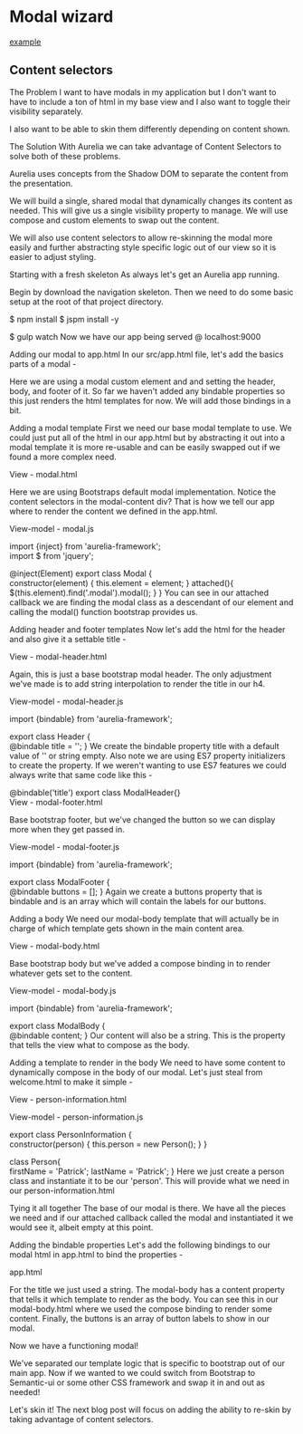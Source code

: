 # Modal wizard

[example](https://github.com/cmichaelgraham/aurelia-typescript/tree/master/pwkad-aurelia-samples)

## Content selectors

The Problem
I want to have modals in my application but I don't want to have to include a ton of html in my base view and I also want to toggle their visibility separately.

I also want to be able to skin them differently depending on content shown.

The Solution
With Aurelia we can take advantage of Content Selectors to solve both of these problems.

Aurelia uses concepts from the Shadow DOM to separate the content from the presentation.

We will build a single, shared modal that dynamically changes its content as needed. This will give us a single visibility property to manage. We will use compose and custom elements to swap out the content.

We will also use content selectors to allow re-skinning the modal more easily and further abstracting style specific logic out of our view so it is easier to adjust styling.

Starting with a fresh skeleton
As always let's get an Aurelia app running.

Begin by download the navigation skeleton. Then we need to do some basic setup at the root of that project directory.

$ npm install
$ jspm install -y

$ gulp watch
Now we have our app being served @ localhost:9000

Adding our modal to app.html
In our src/app.html file, let's add the basics parts of a modal -

<modal>  
  <modal-header></modal-header>
  <modal-body></modal-body>
  <modal-footer></modal-footer>
</modal>  
Here we are using a modal custom element and and setting the header, body, and footer of it. So far we haven't added any bindable properties so this just renders the html templates for now. We will add those bindings in a bit.

Adding a modal template
First we need our base modal template to use. We could just put all of the html in our app.html but by abstracting it out into a modal template it is more re-usable and can be easily swapped out if we found a more complex need.

View - modal.html

<template>  
  <div class="modal fade">
    <div class="modal-dialog">
      <div class="modal-content">
        <content select="modal-header"></content>
        <content select="modal-body"></content>
        <content select="modal-footer"></content>
      </div>
    </div>
  </div>
</template>  
Here we are using Bootstraps default modal implementation. Notice the content selectors in the modal-content div? That is how we tell our app where to render the content we defined in the app.html.

View-model - modal.js

import {inject} from 'aurelia-framework';  
import $ from 'jquery';

@inject(Element)
export class Modal {  
  constructor(element) {
    this.element = element;
  }
  attached(){
    $(this.element).find('.modal').modal();
  }
}
You can see in our attached callback we are finding the modal class as a descendant of our element and calling the modal() function bootstrap provides us.

Adding header and footer templates
Now let's add the html for the header and also give it a settable title -

View - modal-header.html

<template>  
  <div class="modal-header">
    <button type="button" class="close" data-dismiss="modal" aria-label="Close">
      <span aria-hidden="true">&times;</span>
    </button>
    <h4 class="modal-title">${title}</h4>
  </div>
</template>  
Again, this is just a base bootstrap modal header. The only adjustment we've made is to add string interpolation to render the title in our h4.

View-model - modal-header.js

import {bindable} from 'aurelia-framework';

export class Header {  
  @bindable title = '';
}
We create the bindable property title with a default value of '' or string empty. Also note we are using ES7 property initializers to create the property. If we weren't wanting to use ES7 features we could always write that same code like this -

@bindable('title')
export class ModalHeader{}  
View - modal-footer.html

<template>  
  <div class="modal-footer">
    <button type="button" class="btn btn-default" repeat.for="button of buttons">${button}</button>
  </div>
</template>  
Base bootstrap footer, but we've changed the button so we can display more when they get passed in.

View-model - modal-footer.js

import {bindable} from 'aurelia-framework';

export class ModalFooter {  
  @bindable buttons = [];
}
Again we create a buttons property that is bindable and is an array which will contain the labels for our buttons.

Adding a body
We need our modal-body template that will actually be in charge of which template gets shown in the main content area.

View - modal-body.html

<template>  
  <div class="modal-body">
    <compose view-model.bind="content"></compose>
  </div>
</template>  
Base bootstrap body but we've added a compose binding in to render whatever gets set to the content.

View-model - modal-body.js

import {bindable} from 'aurelia-framework';

export class ModalBody {  
  @bindable content;
}
Our content will also be a string. This is the property that tells the view what to compose as the body.

Adding a template to render in the body
We need to have some content to dynamically compose in the body of our modal. Let's just steal from welcome.html to make it simple -

View - person-information.html

<template>  
  <form role="form">
    <div class="form-group">
      <label for="fn">First Name</label>
      <input type="text" value.bind="person.firstName" class="form-control" id="fn" placeholder="first name">
    </div>
    <div class="form-group">
      <label for="ln">Last Name</label>
      <input type="text" value.bind="person.lastName" class="form-control" id="ln" placeholder="last name">
    </div>
  </form>
</template>  
View-model - person-information.js

export class PersonInformation {  
  constructor(person) {
    this.person = new Person();
  }
}

class Person{  
  firstName = 'Patrick';
  lastName = 'Patrick';
}
Here we just create a person class and instantiate it to be our 'person'. This will provide what we need in our person-information.html

Tying it all together
The base of our modal is there. We have all the pieces we need and if our attached callback called the modal and instantiated it we would see it, albeit empty at this point.

Adding the bindable properties
Let's add the following bindings to our modal html in app.html to bind the properties -

app.html

<modal>  
  <modal-header title="View Person"></modal-header>
  <modal-body content="/person-information"></modal-body>
  <modal-footer buttons.bind="['Cancel']"></modal-footer>
</modal>  

For the title we just used a string. The modal-body has a content property that tells it which template to render as the body. You can see this in our modal-body.html where we used the compose binding to render some content. Finally, the buttons is an array of button labels to show in our modal.

Now we have a functioning modal!

We've separated our template logic that is specific to bootstrap out of our main app. Now if we wanted to we could switch from Bootstrap to Semantic-ui or some other CSS framework and swap it in and out as needed!

Let's skin it!
The next blog post will focus on adding the ability to re-skin by taking advantage of content selectors.
